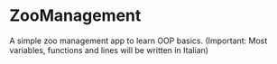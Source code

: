 # ZooManagement
A simple zoo management app to learn OOP basics. (Important: Most variables, functions and lines will be written in Italian)
